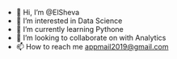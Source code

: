 - 👋 Hi, I’m @ElSheva
- 👀 I’m interested in Data Science
- 🌱 I’m currently learning Pythone
- 💞️ I’m looking to collaborate on with Analytics
- 📫 How to reach me appmail2019@gmail.com

<!---
ElSheva/ElSheva is a ✨ special ✨ repository because its `README.md` (this file) appears on your GitHub profile.
You can click the Preview link to take a look at your changes.
--->
